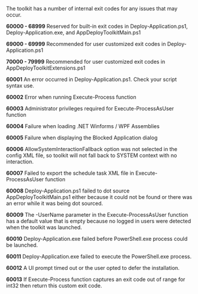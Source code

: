 The toolkit has a number of internal exit codes for any issues that may occur.

**60000 - 68999** Reserved for built-in exit codes in Deploy-Application.ps1, Deploy-Application.exe, and AppDeployToolkitMain.ps1

**69000 - 69999** Recommended for user customized exit codes in Deploy-Application.ps1

**70000 - 79999** Recommended for user customized exit codes in AppDeployToolkitExtensions.ps1

**60001** An error occurred in Deploy-Application.ps1. Check your script syntax use.

**60002** Error when running Execute-Process function

**60003** Administrator privileges required for Execute-ProcessAsUser function

**60004** Failure when loading .NET Winforms / WPF Assemblies

**60005** Failure when displaying the Blocked Application dialog

**60006** AllowSystemInteractionFallback option was not selected in the config XML file, so toolkit will not fall back to SYSTEM context with no interaction.

**60007** Failed to export the schedule task XML file in Execute-ProcessAsUser function

**60008** Deploy-Application.ps1 failed to dot source AppDeployToolkitMain.ps1 either because it could not be found or there was an error while it was being dot sourced.

**60009** The -UserName parameter in the Execute-ProcessAsUser function has a default value that is empty because no logged in users were detected when the toolkit was launched.

**60010** Deploy-Application.exe failed before PowerShell.exe process could be launched.

**60011** Deploy-Application.exe failed to execute the PowerShell.exe process.

**60012** A UI prompt timed out or the user opted to defer the installation.

**60013** If Execute-Process function captures an exit code out of range for int32 then return this custom exit code.